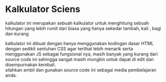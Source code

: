 <h1>Kalkulator Sciens</h1>
<p>
  kalkulator ini merupakan sebuah kalkulator untuk menghitung sebuah hitungan yang lebih rumit dari biasa yang hanya sekedar tambah, kali , bagi dan kurang
</p>
<p>
  kalkulator ini dibuat dengan hanya menggunakan kodingan dasar HTML dengan sedikit sentuhan CSS agar terlihat lebih menarik serta menggunakan JS sebagai fungsional nya, masih banyak yang kurang dari source code ini sehingga sangat masih mungkin untuk dapat di edit dan disempurnakan kembali. </br> 
  silahkan ambil dan gunakan source code ini sebagai media pembelajaran anda.
</p>
